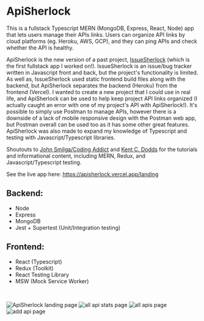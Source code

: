 # ApiSherlock

This is a fullstack Typescript MERN (MongoDB, Express, React, Node) app that lets users manage their APIs links. Users can organize API links by cloud platforms (eg. Heroku, AWS, GCP), and they can ping APIs and check whether the API is healthy. 

ApiSherlock is the new version of a past project, [IssueSherlock](https://github.com/jonathanleejono/IssueSherlock) (which is the first fullstack app I worked on!). IssueSherlock is an issue/bug tracker written in Javascript front and back, but the project's functionality is limited. As well as, IssueSherlock used static frontend build files along with the backend, but ApiSherlock separates the backend (Heroku) from the frontend (Vercel). I wanted to create a new project that I could use in real life, and ApiSherlock can be used to help keep project API links organized (I actually caught an error with one of my project's API with ApiSherlock!). It's possible to simply use Postman to manage APIs, however there is a downside of a lack of mobile responsive design with the Postman web app, but Postman overall can be used too as it has some other great features. ApiSherlock was also made to expand my knowledge of Typescript and testing with Javascript/Typescript libraries. 

Shoutouts to [John Smilga/Coding Addict](https://www.youtube.com/c/CodingAddict/videos) and [Kent C. Dodds](https://github.com/kentcdodds) for the tutorials and informational content, including MERN, Redux, and Javascript/Typescript testing.

See the live app here: https://apisherlock.vercel.app/landing

## Backend:
- Node
- Express
- MongoDB
- Jest + Supertest (Unit/Integration testing)

## Frontend:
- React (Typescript)
- Redux (Toolkit)
- React Testing Library
- MSW (Mock Service Worker)

&nbsp;

![ApiSherlock landing page](https://github.com/jonathanleejono/ApiSherlock/blob/main/assets/landing.png)
![all api stats page](https://github.com/jonathanleejono/ApiSherlock/blob/main/assets/stats.png)
![all apis page](https://github.com/jonathanleejono/ApiSherlock/blob/main/assets/all_apis.png)
![add api page](https://github.com/jonathanleejono/ApiSherlock/blob/main/assets/add_api.png)
